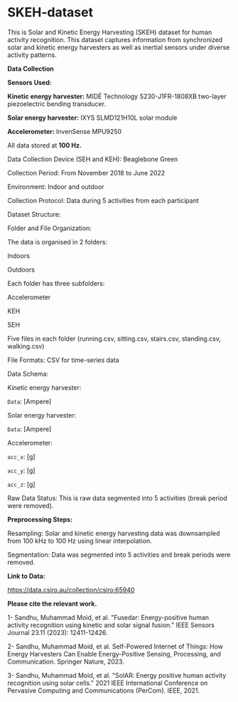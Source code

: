 # SKEH-dataset
This is Solar and Kinetic Energy Harvesting (SKEH) dataset for human activity recognition. This dataset captures information from synchronized solar and kinetic energy harvesters as well as inertial sensors under diverse activity patterns.

**Data Collection**

**Sensors Used:**

**Kinetic energy harvester:** MIDÉ Technology S230-J1FR-1808XB two-layer piezoelectric bending transducer.

**Solar energy harvester:** IXYS SLMD121H10L solar module

**Accelerometer:** InvenSense MPU9250



All data stored at **100 Hz.**

Data Collection Device (SEH and KEH): Beaglebone Green

Collection Period: From November 2018 to June 2022

Environment: Indoor and outdoor

Collection Protocol: Data during 5 activities from each participant 



Dataset Structure:

Folder and File Organization: 

The data is organised in 2 folders: 

Indoors

Outdoors

Each folder has three subfolders:

Accelerometer

KEH

SEH

Five files in each folder (running.csv, sitting.csv, stairs.csv, standing.csv, walking.csv)

File Formats: CSV for time-series data

Data Schema: 

Kinetic energy harvester:

`Data`: [Ampere]

Solar energy harvester:

`Data`: [Ampere]

Accelerometer:

`acc_x`: [g]

`acc_y`: [g]

`acc_z`: [g]


Raw Data Status: This is raw data segmented into 5 activities (break period were removed).

**Preprocessing Steps:**

Resampling: Solar and kinetic energy harvesting data was downsampled from 100 kHz to 100 Hz using linear interpolation.

Segmentation: Data was segmented into 5 activities and break periods were removed.


**Link to Data:**

https://data.csiro.au/collection/csiro:65940



**Please cite the relevant work.**

1- Sandhu, Muhammad Moid, et al. "Fusedar: Energy-positive human activity recognition using kinetic and solar signal fusion." IEEE Sensors Journal 23.11 (2023): 12411-12426.

2- Sandhu, Muhammad Moid, et al. Self-Powered Internet of Things: How Energy Harvesters Can Enable Energy-Positive Sensing, Processing, and Communication. Springer Nature, 2023.

3- Sandhu, Muhammad Moid, et al. "SolAR: Energy positive human activity recognition using solar cells." 2021 IEEE International Conference on Pervasive Computing and Communications (PerCom). IEEE, 2021.


